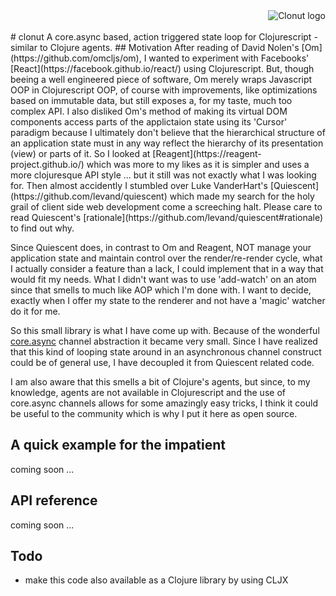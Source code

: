 <img src="https://tscheibl.github.io/clonut/logo.png" alt="Clonut logo" align="right" />
<br/>
<br/>
# clonut
A core.async based, action triggered state loop for Clojurescript - similar to Clojure agents.
## Motivation
After reading of David Nolen's [Om](https://github.com/omcljs/om), I wanted to experiment with Facebooks' [React](https://facebook.github.io/react/) using Clojurescript. But, though beeing a well engineered piece of software, Om merely wraps Javascript OOP in Clojurescript OOP, of course with improvements, like optimizations based on immutable data, but still exposes a, for my taste, much too complex API. I also disliked Om's method of making its virtual DOM components access parts of the applictaion state using its 'Cursor' paradigm because I ultimately don't believe that the hierarchical structure of an application state must in any way reflect the hierarchy of its presentation (view) or parts of it.
So I looked at [Reagent](https://reagent-project.github.io/) which was more to my likes as it is simpler and uses a more clojuresque API style ... but it still was not exactly what I was looking for.
Then almost accidently I stumbled over Luke VanderHart's [Quiescent](https://github.com/levand/quiescent) which made my search for the holy grail of client side web development come a screeching halt. Please care to read Quiescent's [rationale](https://github.com/levand/quiescent#rationale) to find out why.

Since Quiescent does, in contrast to Om and Reagent, NOT manage your application state and maintain control over the render/re-render cycle, what I actually consider a feature than a lack, I could implement that in a way that would fit my needs. What I didn't want was to use 'add-watch' on an atom since that smells to much like AOP which I'm done with. I want to decide, exactly when I offer my state to the renderer and not have a 'magic' watcher do it for me.

So this small library is what I have come up with. Because of the wonderful [core.async](https://github.com/clojure/core.async) channel abstraction it became very small.
Since I have realized that this kind of looping state around in an asynchronous channel construct could be of general use, I have decoupled it from Quiescent related code.

I am also aware that this smells a bit of Clojure's agents, but since, to my knowledge, agents are not available in Clojurescript and the use of core.async channels allows for some amazingly easy tricks, I think it could be useful to the community which is why I put it here as open source.

## A quick example for the impatient
coming soon ...

## API reference
coming soon ...

## Todo
* make this code also available as a Clojure library by using CLJX
